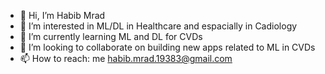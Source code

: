 - 👋 Hi, I’m Habib Mrad
- 👀 I’m interested in ML/DL in Healthcare and espacially in Cadiology
- 🌱 I’m currently learning ML and DL for CVDs
- 💞️ I’m looking to collaborate on building new apps related to ML in CVDs
- 📫 How to reach: me habib.mrad.19383@gmail.com

<!---
HabibMrad/HabibMrad is a ✨ special ✨ repository because its `README.md` (this file) appears on your GitHub profile.
You can click the Preview link to take a look at your changes.
--->
